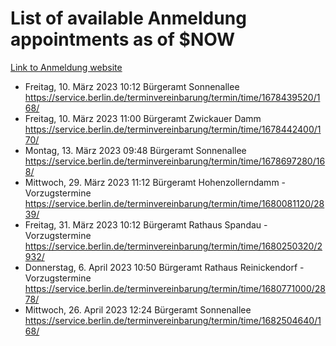 # List of available Anmeldung appointments as of $NOW
[Link to Anmeldung website](https://service.berlin.de/terminvereinbarung/termin/tag.php?termin=1&anliegen[]=120686&dienstleisterlist=122210,122217,327316,122219,327312,122227,327314,122231,327346,122243,327348,122254,122252,329742,122260,329745,122262,329748,122271,327278,122273,327274,122277,327276,330436,122280,327294,122282,327290,122284,327292,122291,327270,122285,327266,122286,327264,122296,327268,150230,329760,122297,327286,122294,327284,122312,329763,122314,329775,122304,327330,122311,327334,122309,327332,317869,122281,327352,122279,329772,122283,122276,327324,122274,327326,122267,329766,122246,327318,122251,327320,122257,327322,122208,327298,122226,327300&herkunft=http%3A%2F%2Fservice.berlin.de%2Fdienstleistung%2F120686%2F)
- Freitag, 10. März 2023 10:12 Bürgeramt Sonnenallee https://service.berlin.de/terminvereinbarung/termin/time/1678439520/168/
- Freitag, 10. März 2023 11:00 Bürgeramt Zwickauer Damm https://service.berlin.de/terminvereinbarung/termin/time/1678442400/170/
- Montag, 13. März 2023 09:48 Bürgeramt Sonnenallee https://service.berlin.de/terminvereinbarung/termin/time/1678697280/168/
- Mittwoch, 29. März 2023 11:12 Bürgeramt Hohenzollerndamm - Vorzugstermine https://service.berlin.de/terminvereinbarung/termin/time/1680081120/2839/
- Freitag, 31. März 2023 10:12 Bürgeramt Rathaus Spandau - Vorzugstermine https://service.berlin.de/terminvereinbarung/termin/time/1680250320/2932/
- Donnerstag, 6. April 2023 10:50 Bürgeramt Rathaus Reinickendorf - Vorzugstermine https://service.berlin.de/terminvereinbarung/termin/time/1680771000/2878/
- Mittwoch, 26. April 2023 12:24 Bürgeramt Sonnenallee https://service.berlin.de/terminvereinbarung/termin/time/1682504640/168/
